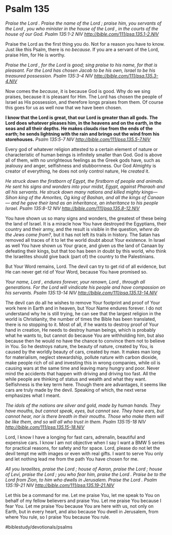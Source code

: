 # Psalm 135
*Praise the Lord . Praise the name of the Lord ; praise him, you servants of the Lord , you who minister in the house of the Lord , in the courts of the house of our God.*
*Psalm 135:1-2 NIV*
*http://bible.com/111/psa.135.1-2.NIV*

Praise the Lord as the first thing you do. Not for a reason you have to know. Just like this Psalm, there is no *because*. If you are a servant of the Lord, praise Him, for He is worthy. 

*Praise the Lord , for the Lord is good; sing praise to his name, for that is pleasant. For the Lord has chosen Jacob to be his own, Israel to be his treasured possession.*
*Psalm 135:3-4 NIV*
*http://bible.com/111/psa.135.3-4.NIV*

Now comes the *because*, it is because God is good. Why do we sing praises, because it is pleasant for Him. 
The Lord has chosen the people of Israel as His possession, and therefore longs praises from them. Of course this goes for us as well now that we have been chosen.

**I know that the Lord is great, that our Lord is greater than all gods. The Lord does whatever pleases him, in the heavens and on the earth, in the seas and all their depths. He makes clouds rise from the ends of the earth; he sends lightning with the rain and brings out the wind from his storehouses.**
*Psalm 135:5-7 NIV*
*http://bible.com/111/psa.135.5-7.NIV*

Every god of whatever religion attested to a certain element of nature or characteristic of human beings is infinitely smaller than God. God is above all of them, with no unrighteous feelings as the Greek gods have, such as jealousy and anger, selfishness and stubbornness.
Our God Almighty is creator of everything, he does not only control nature, He *created* it. 

*He struck down the firstborn of Egypt, the firstborn of people and animals. He sent his signs and wonders into your midst, Egypt, against Pharaoh and all his servants. He struck down many nations and killed mighty kings— Sihon king of the Amorites, Og king of Bashan, and all the kings of Canaan— and he gave their land as an inheritance, an inheritance to his people Israel.*
*Psalm 135:8-12 NIV*
*http://bible.com/111/psa.135.8-12.NIV*

You have shown us so many signs and wonders, the greatest of these being the land of Israel. It is a miracle how You have destroyed the Egyptians, their country and their army, and the result is visible in the question, *where do the Jews come from?*, but it has not left its trails in history. The Satan has removed all traces of it to let the world doubt about Your existence. 
In Israel as well You have shown us Your grace, and given us the land of Canaan by defeating their kings, but that too has been in doubt by this world, who think the Israelites should give back (part of) the country to the Palestinians.

But Your Word remains, Lord. The devil can try to get rid of all evidence, but He can never get rid of Your Word, because You have promised so.

*Your name, Lord , endures forever, your renown, Lord , through all generations. For the Lord will vindicate his people and have compassion on his servants.*
*Psalm 135:13-14 NIV*
*http://bible.com/111/psa.135.13-14.NIV*

The devil can do all he wishes to remove Your footprint and proof of Your work here in Earth and in heaven, but Your Name endures forever. I do not understand why he is still trying, he can see that the largest religion in the world is Christianity, the number of times the Bible has been translated, there is no stopping to it.
Most of all, if he wants to destroy proof of Your hand in creation, He needs to destroy human beings, which is probably what he wants to, but cannot do because You are withholding him, but also because then he would no have the chance to convince them not to believe in You.
So he destroys nature, the beauty of nature, created by You, is caused by the worldly beauty of cars, created by man. It makes man long for materialism, neglect stewardship, pollute nature with carbon dioxide, make people rich of oil and investing this in wrong companies, while oil is causing wars at the same time and leaving many hungry and poor. Never mind the accidents that happen with driving and driving too fast.
All the while people are thinking of status and wealth and what they want. Selfishness is the key term here.
Though there are advantages, it seems like cars are truly made by the devil.
Speaking of which, the next verse emphasizes what I meant.

*The idols of the nations are silver and gold, made by human hands. They have mouths, but cannot speak, eyes, but cannot see. They have ears, but cannot hear, nor is there breath in their mouths. Those who make them will be like them, and so will all who trust in them.*
*Psalm 135:15-18 NIV*
*http://bible.com/111/psa.135.15-18.NIV*

Lord, I know I have a longing for fast cars, adrenalin, beautiful and expensive cars. I know I am not objective when I say I want a BMW 5 series for practical reasons, for safety and for space. Lord, please do not let the devil tempt me with images or even with real gifts. I want to serve You only and let nothing lead me from the path You have chosen for me.

*All you Israelites, praise the Lord ; house of Aaron, praise the Lord ; house of Levi, praise the Lord ; you who fear him, praise the Lord . Praise be to the Lord from Zion, to him who dwells in Jerusalem. Praise the Lord .*
*Psalm 135:19-21 NIV*
*http://bible.com/111/psa.135.19-21.NIV*

Let this be a command for me. Let me praise You, let me speak to You on behalf of my fellow believers and praise You. Let me praise You because I fear You.
Let me praise You because You are here with us, not only on Earth, but in every heart, and also because You dwell in Jerusalem, from where You rule, so I praise You because You rule.

#biblestudy/devotionals/psalms